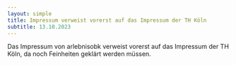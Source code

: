 ```yaml
---
layout: simple
title: Impressum verweist vorerst auf das Impressum der TH Köln
subtitle: 13.10.2023
---
```

Das Impressum von arlebnisobk verweist vorerst auf das Impressum der TH Köln, da noch Feinheiten geklärt werden müssen.